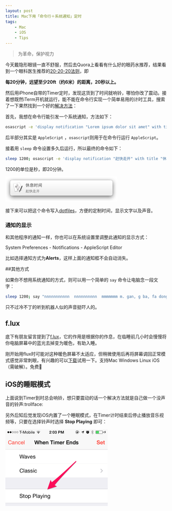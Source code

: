 ```yaml
---
layout: post
title: Mac下用「命令行＋系统通知」定时
tags: 
    - Mac
    - iOS
    - Tips
---
```

>为革命，保护视力

今天戴隐形眼镜一直不舒服，然后去Quora上看看有什么好的眼药水推荐，结果看到一个眼科医生推荐的[20-20-20法则](http://qr.ae/n63zB )，即

**每20分钟，远望至少20ft（约6米）的距离，20秒以上。**

然后用iPhone自带的Timer定时，发现这货到了时间就响铃，哪怕你改了震动。接着想既然iTerm开机就运行，能不能在命令行实现一个简单易用的计时工具，搜索了一下果然找到一个好的[解决方法](http://apple.stackexchange.com/a/115373/51944)：

首先，我想在命令行能引发一个系统通知，方法如下：

``` sh
osascript -e 'display notification "Lorem ipsum dolor sit amet" with title "Title"'
```
后半部分其实是 `AppleScript` ，`osascript`则用于在命令行运行 `AppleScript`。

接着用 `sleep` 命令设置多久后运行，所以最终的命令如下：

```sh
sleep 1200; osascript -e 'display notification "赶快走开" with title "休息时间" sound name "Sosumi"'
```
1200的单位是秒，即20分钟。

<img src="/images/timeline-timer.png" width="350">

接下来可以把这个命令写入[dotfiles](https://github.com/pala/dotfiles/blob/master/bin/zz)，方便的定制时间，显示文字以及声音。

### 通知的显示

和其他程序的通知一样，你也可以在系统设置里调整此通知的显示方式：

System Preferences - Notifications - AppleScript Editor

比如选择通知方式为**Alerts**，这样上面的通知框不会自动消失。

##其他方式

如果你不想用系统通知的方式，则可以用一个简单的 `say` 命令让电脑念一段文字：

```sh
sleep 1200; say "nnnnnnnnnnn  nnnnnnnnnn  mmmmmmm m. gan, g ba, fa dong bu chi lai"
```

只不过冷不丁的听到机器人似的声音挺吓人的。

## f.lux

底下有朋友留言提到了[f.lux](http://justgetflux.com)，它的作用是根据你的作息，在临睡前几小时会慢慢将你电脑屏幕中的蓝光去掉变为暖色，有助入睡。

刚开始用flux时可能对这种暖色屏幕不太适应，但稍微使用后再将屏幕调回正常模式感觉非常刺眼，有兴趣的可以[下载](http://justgetflux.com)试用一下。支持Mac Windows Linux iOS（需破解）。免费:punch:

## iOS的睡眠模式

上面说到Timer到时总会响铃，想只要震动的话一个解决方法就是自己做一个没声音的铃声:trollface:

另外后知后觉发现iOS内置了一个睡眠模式，在Timer计时结束后停止播放音乐视频等，只要在选择铃声时选择 **Stop Playing** 即可：

<img src="/images/iOSStopPlaying.png" width="320">
